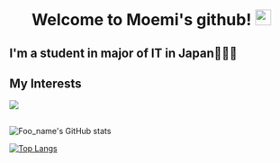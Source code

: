 <h1 align="center">
  Welcome to Moemi's github!
  <img src="https://media.giphy.com/media/hvRJCLFzcasrR4ia7z/giphy.gif" width="28">
</h1>

## I'm a student in major of IT in Japan👩🏻‍💻

## My Interests

<img src="https://skillicons.dev/icons?i=html,css,js,typescript,java,python,ruby,spring,firebase,react,flutter,dart,mysql,postgresql" />

##
![Foo_name's GitHub stats](https://github-readme-stats.vercel.app/api?username=moemi0625&show_icons=true&theme=vue-dark)

[![Top Langs](https://github-readme-stats.vercel.app/api/top-langs/?username=moemi0625&layout=compact&theme=vue-dark)](https://github.com/anuraghazra/github-readme-stats)

